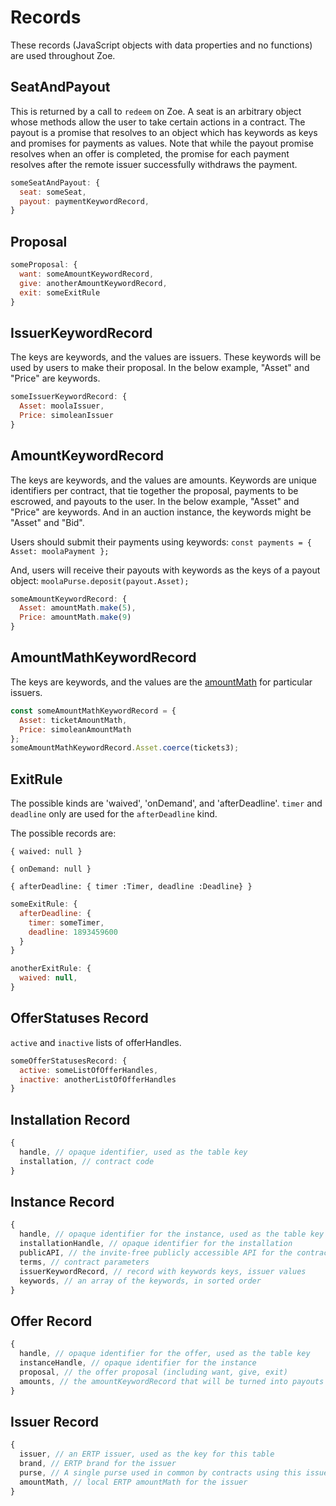 # Records

<Zoe-Version/>

These records (JavaScript objects with data properties and no
functions) are used throughout Zoe.

## SeatAndPayout

This is returned by a call to `redeem` on Zoe. A seat is an arbitrary object whose methods allow the user to take certain actions in a contract. The payout is a promise that resolves to an object which has keywords as keys and promises for payments as values. Note that while the payout promise resolves when an offer is completed, the promise for each payment resolves after the remote issuer successfully withdraws the payment.

```js
someSeatAndPayout: {
  seat: someSeat,
  payout: paymentKeywordRecord,
}
```

## Proposal

```js
someProposal: {
  want: someAmountKeywordRecord,
  give: anotherAmountKeywordRecord,
  exit: someExitRule
}
```

## IssuerKeywordRecord

The keys are keywords, and the values are issuers. These keywords will
be used by users to make their proposal. In the below example, "Asset"
and "Price" are keywords.

```js
someIssuerKeywordRecord: {
  Asset: moolaIssuer,
  Price: simoleanIssuer
}
```

## AmountKeywordRecord

The keys are keywords, and the values are amounts.
Keywords are unique identifiers per contract, that tie together
the proposal, payments to be escrowed, and payouts to the user.
In the below example, "Asset" and "Price" are keywords.
And in an auction instance, the keywords might be "Asset" and "Bid".

Users should submit their payments using keywords: `const payments = { Asset: moolaPayment };`

And, users will receive their payouts with keywords as the keys of a
payout object: `moolaPurse.deposit(payout.Asset);`

```js
someAmountKeywordRecord: {
  Asset: amountMath.make(5),
  Price: amountMath.make(9)
}
```

## AmountMathKeywordRecord

The keys are keywords, and the values are the [amountMath](/ertp/guide/amount-math.html) for
particular issuers.

```js
const someAmountMathKeywordRecord = {
  Asset: ticketAmountMath,
  Price: simoleanAmountMath
};
someAmountMathKeywordRecord.Asset.coerce(tickets3);

```

## ExitRule

The possible kinds are 'waived', 'onDemand', and 'afterDeadline'. `timer` and `deadline` only are used for the `afterDeadline` kind.

The possible records are:

`{ waived: null }`

`{ onDemand: null }`

`{ afterDeadline: { timer :Timer, deadline :Deadline} }`

```js
someExitRule: {
  afterDeadline: {
    timer: someTimer,
    deadline: 1893459600
  }
}

anotherExitRule: {
  waived: null,
}
```

## OfferStatuses Record

`active` and `inactive` lists of offerHandles.

```js
someOfferStatusesRecord: {
  active: someListOfOfferHandles,
  inactive: anotherListOfOfferHandles
}
```

## Installation Record
```js
{
  handle, // opaque identifier, used as the table key
  installation, // contract code
}
```

## Instance Record

```js
{ 
  handle, // opaque identifier for the instance, used as the table key
  installationHandle, // opaque identifier for the installation
  publicAPI, // the invite-free publicly accessible API for the contract
  terms, // contract parameters
  issuerKeywordRecord, // record with keywords keys, issuer values
  keywords, // an array of the keywords, in sorted order
}
```

## Offer Record
```js
{ 
  handle, // opaque identifier for the offer, used as the table key
  instanceHandle, // opaque identifier for the instance
  proposal, // the offer proposal (including want, give, exit)
  amounts, // the amountKeywordRecord that will be turned into payouts
}
```

## Issuer Record
```js
{
  issuer, // an ERTP issuer, used as the key for this table
  brand, // ERTP brand for the issuer
  purse, // A single purse used in common by contracts using this issuer
  amountMath, // local ERTP amountMath for the issuer
}
```
